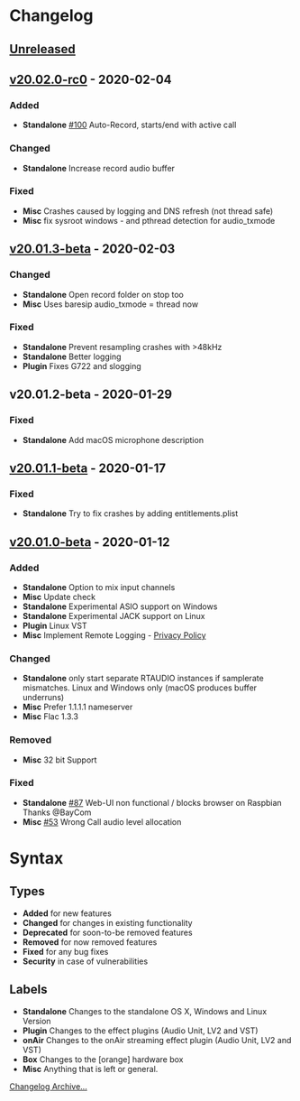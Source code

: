 # Changelog

## [Unreleased]


## [v20.02.0-rc0] - 2020-02-04

### Added

- **Standalone** [#100] Auto-Record, starts/end with active call

### Changed

- **Standalone** Increase record audio buffer

### Fixed

- **Misc** Crashes caused by logging and DNS refresh (not thread safe)
- **Misc** fix sysroot windows - and pthread detection for audio_txmode


## [v20.01.3-beta] - 2020-02-03

### Changed

- **Standalone** Open record folder on stop too
- **Misc** Uses baresip audio_txmode = thread now

### Fixed

- **Standalone** Prevent resampling crashes with >48kHz
- **Standalone** Better logging
- **Plugin** Fixes G722 and slogging


## v20.01.2-beta - 2020-01-29

### Fixed

- **Standalone** Add macOS microphone description


## [v20.01.1-beta] - 2020-01-17

### Fixed

- **Standalone** Try to fix crashes by adding entitlements.plist


## [v20.01.0-beta] - 2020-01-12

### Added

- **Standalone** Option to mix input channels
- **Misc** Update check
- **Standalone** Experimental ASIO support on Windows
- **Standalone** Experimental JACK support on Linux
- **Plugin** Linux VST
- **Misc** Implement Remote Logging - [Privacy Policy](https://studio-link.de/datenschutz_en.html)

### Changed

- **Standalone** only start separate RTAUDIO instances if samplerate mismatches.
  Linux and Windows only (macOS produces buffer underruns)
- **Misc** Prefer 1.1.1.1 nameserver
- **Misc** Flac 1.3.3

### Removed

- **Misc** 32 bit Support

### Fixed

- **Standalone** [#87] Web-UI non functional / blocks browser on Raspbian
  Thanks @BayCom
- **Misc** [#53] Wrong Call audio level allocation


# Syntax

## Types

- **Added** for new features
- **Changed** for changes in existing functionality
- **Deprecated** for soon-to-be removed features
- **Removed** for now removed features
- **Fixed** for any bug fixes
- **Security** in case of vulnerabilities

## Labels

- **Standalone** Changes to the standalone OS X, Windows and Linux Version
- **Plugin** Changes to the effect plugins (Audio Unit, LV2 and VST)
- **onAir** Changes to the onAir streaming effect plugin (Audio Unit, LV2 and VST)
- **Box** Changes to the [orange] hardware box
- **Misc** Anything that is left or general.


[Changelog Archive...](https://github.com/Studio-Link/app/blob/v19.xx.x/CHANGELOG-ARCHIVE.md)

[Unreleased]: https://github.com/Studio-Link/app/compare/v20.02.0-rc0...HEAD
[v20.02.0-rc0]: https://github.com/Studio-Link/app/compare/v20.01.3-beta...v20.02.0-rc0
[v20.01.3-beta]: https://github.com/Studio-Link/app/compare/v20.01.1-beta...v20.01.3-beta
[v20.01.1-beta]: https://github.com/Studio-Link/app/compare/v20.01.0-beta...v20.01.1-beta
[v20.01.0-beta]: https://github.com/Studio-Link/app/compare/v19.09.0-beta...v20.01.0-beta
[#87]: https://gitlab.com/studio.link/app/issues/87
[#53]: https://gitlab.com/studio.link/app/issues/53
[#100]: https://gitlab.com/studio.link/app/issues/100
